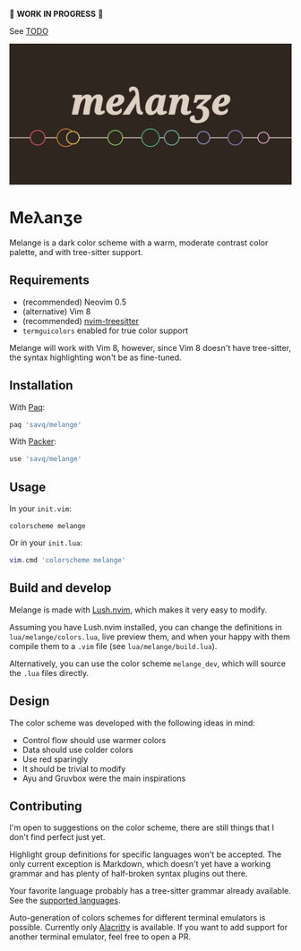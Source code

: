 🚧 **WORK IN PROGRESS** 🚧

See [TODO](TODO.md)

![logo](./assets/melange-logo.png)

# Meλanʒe

Melange is a dark color scheme with a warm, moderate contrast color palette,
and with tree-sitter support.

## Requirements

* (recommended) Neovim 0.5
* (alternative) Vim 8
* (recommended) [nvim-treesitter](https://github.com/nvim-treesitter/nvim-treesitter)
* `termguicolors` enabled for true color support

Melange will work with Vim 8, however, since Vim 8 doesn't have tree-sitter,
the syntax highlighting won't be as fine-tuned.


## Installation

With [Paq](https://github.com/savq/paq-nvim):

```lua
paq 'savq/melange'
```

With [Packer](https://github.com/wbthomason/packer.nvim):

```lua
use 'savq/melange'
```


## Usage

In your `init.vim`:
```vim
colorscheme melange
```

Or in your `init.lua`:
```lua
vim.cmd 'colorscheme melange'
```


## Build and develop

Melange is made with [Lush.nvim](https://github.com/rktjmp/lush.nvim),
which makes it very easy to modify.

Assuming you have Lush.nvim installed, you can change the definitions in 
`lua/melange/colors.lua`, live preview them, and when your happy with them
compile them to a `.vim` file (see `lua/melange/build.lua`).

Alternatively, you can use the color scheme `melange_dev`, which will source
the `.lua` files directly.


## Design

The color scheme was developed with the following ideas in mind:

* Control flow should use warmer colors
* Data should use colder colors
* Use red sparingly
* It should be trivial to modify
* Ayu and Gruvbox were the main inspirations


## Contributing

I'm open to suggestions on the color scheme, there are still things that
I don't find perfect just yet.

Highlight group definitions for specific languages won't be accepted. The only
current exception is Markdown, which doesn't yet have a working grammar and has
plenty of half-broken syntax plugins out there.

Your favorite language probably has a tree-sitter grammar already available.
See the [supported languages](https://github.com/nvim-treesitter/nvim-treesitter#supported-languages).

Auto-generation of colors schemes for different terminal emulators is possible.
Currently only [Alacritty](https://github.com/alacritty/alacritty) is available.
If you want to add support for another terminal emulator, feel free to open a PR.
